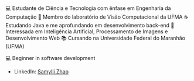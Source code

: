 💻 Estudante de Ciência e Tecnologia com ênfase em Engenharia da Computação
🤖 Membro do laboratório de Visão Computacional da UFMA
☕ Estudando Java e me aprofundando em desenvolvimento back-end
🧠 Interessada em Inteligência Artificial, Processamento de Imagens e Desenvolvimento Web
📚 Cursando na Universidade Federal do Maranhão (UFMA)

💻 Beginner in software development

* LinkedIn: [Samylli Zhao](https://www.linkedin.com/in/samylli-zhao/)

